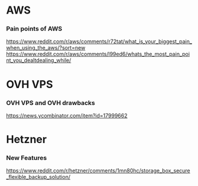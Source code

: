 # AWS

### Pain points of AWS

https://www.reddit.com/r/aws/comments/r72tat/what_is_your_biggest_pain_when_using_the_aws/?sort=new
https://www.reddit.com/r/aws/comments/l99ed6/whats_the_most_pain_point_you_dealtdealing_while/

# OVH VPS

### OVH VPS and OVH drawbacks

https://news.ycombinator.com/item?id=17999662

# Hetzner

### New Features

https://www.reddit.com/r/hetzner/comments/1mn80hc/storage_box_secure_flexible_backup_solution/
